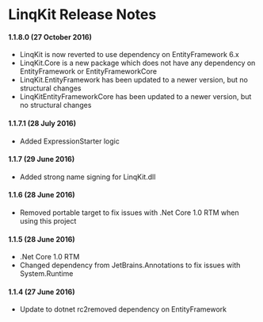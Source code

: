 # LinqKit Release Notes

#### 1.1.8.0 (27 October 2016)
* LinqKit is now reverted to use dependency on EntityFramework 6.x
* LinqKit.Core is a new package which does not have any dependency on EntityFramework or EntityFrameworkCore
* LinqKit.EntityFramework has been updated to a newer version, but no structural changes
* LinqKitEntityFrameworkCore has been updated to a newer version, but no structural changes

#### 1.1.7.1 (28 July 2016)
* Added ExpressionStarter logic

#### 1.1.7 (29 June 2016)
* Added strong name signing for LinqKit.dll

#### 1.1.6 (28 June 2016)
* Removed portable target to fix issues with .Net Core 1.0 RTM when using this project

#### 1.1.5 (28 June 2016)
* .Net Core 1.0 RTM
* Changed dependency from JetBrains.Annotations to fix issues with System.Runtime

#### 1.1.4 (27 June 2016)
* Update to dotnet rc2removed dependency on EntityFramework